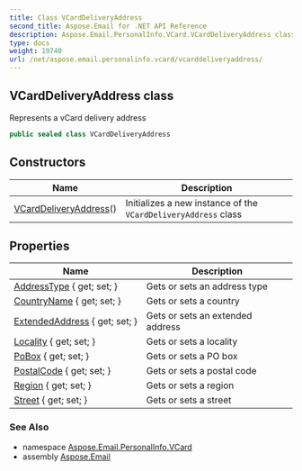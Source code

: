 ```yaml
---
title: Class VCardDeliveryAddress
second_title: Aspose.Email for .NET API Reference
description: Aspose.Email.PersonalInfo.VCard.VCardDeliveryAddress class. Represents a vCard delivery address
type: docs
weight: 19740
url: /net/aspose.email.personalinfo.vcard/vcarddeliveryaddress/
---
```

## VCardDeliveryAddress class

Represents a vCard delivery address

```csharp
public sealed class VCardDeliveryAddress
```

## Constructors

| Name | Description |
| --- | --- |
| [VCardDeliveryAddress](vcarddeliveryaddress/)() | Initializes a new instance of the `VCardDeliveryAddress` class |

## Properties

| Name | Description |
| --- | --- |
| [AddressType](../../aspose.email.personalinfo.vcard/vcarddeliveryaddress/addresstype/) { get; set; } | Gets or sets an address type |
| [CountryName](../../aspose.email.personalinfo.vcard/vcarddeliveryaddress/countryname/) { get; set; } | Gets or sets a country |
| [ExtendedAddress](../../aspose.email.personalinfo.vcard/vcarddeliveryaddress/extendedaddress/) { get; set; } | Gets or sets an extended address |
| [Locality](../../aspose.email.personalinfo.vcard/vcarddeliveryaddress/locality/) { get; set; } | Gets or sets a locality |
| [PoBox](../../aspose.email.personalinfo.vcard/vcarddeliveryaddress/pobox/) { get; set; } | Gets or sets a PO box |
| [PostalCode](../../aspose.email.personalinfo.vcard/vcarddeliveryaddress/postalcode/) { get; set; } | Gets or sets a postal code |
| [Region](../../aspose.email.personalinfo.vcard/vcarddeliveryaddress/region/) { get; set; } | Gets or sets a region |
| [Street](../../aspose.email.personalinfo.vcard/vcarddeliveryaddress/street/) { get; set; } | Gets or sets a street |

### See Also

* namespace [Aspose.Email.PersonalInfo.VCard](../../aspose.email.personalinfo.vcard/)
* assembly [Aspose.Email](../../)


